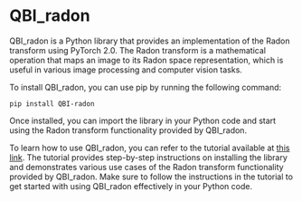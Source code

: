 # QBI_radon

QBI_radon is a Python library that provides an implementation of the Radon transform using PyTorch 2.0. The Radon transform is a mathematical operation that maps an image to its Radon space representation, which is useful in various image processing and computer vision tasks.

To install QBI_radon, you can use pip by running the following command:

```
pip install QBI-radon
```

Once installed, you can import the library in your Python code and start using the Radon transform functionality provided by QBI_radon.
<!-- write tutorial usage -->
To learn how to use QBI_radon, you can refer to the tutorial available at [this link](https://github.com/QBioImaging/QBI_radon/blob/main/tutorial_usage.ipynb). The tutorial provides step-by-step instructions on installing the library and demonstrates various use cases of the Radon transform functionality provided by QBI_radon. Make sure to follow the instructions in the tutorial to get started with using QBI_radon effectively in your Python code.